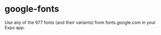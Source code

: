 # google-fonts
Use any of the 977 fonts (and their variants) from fonts.google.com in your Expo app.

